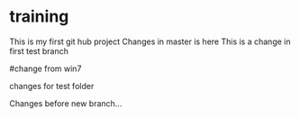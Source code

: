 # training
This is my first git hub project
Changes in master is here
This is a change in first test branch

#change from win7

changes for test folder

Changes before new branch...
